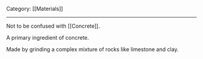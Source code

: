 Category: [[Materials]]
___
Not to be confused with [[Concrete]].

A primary ingredient of concrete. 

Made by grinding a complex mixture of rocks like limestone and clay. 

